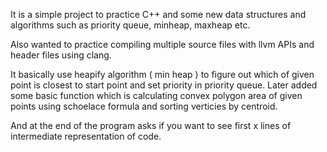 It is a simple project to practice C++ and some new data structures and algorithms such as priority queue, minheap, maxheap etc.

Also wanted to practice compiling multiple source files with llvm APIs and header files using clang.

It basically use heapify algorithm ( min heap ) to figure out which of given point is closest to start point and set priority in priority queue. Later added some basic function which is calculating convex polygon area of given points using schoelace formula and sorting verticies by centroid.

And at the end of the program asks if you want to see first x lines of intermediate representation of code.
